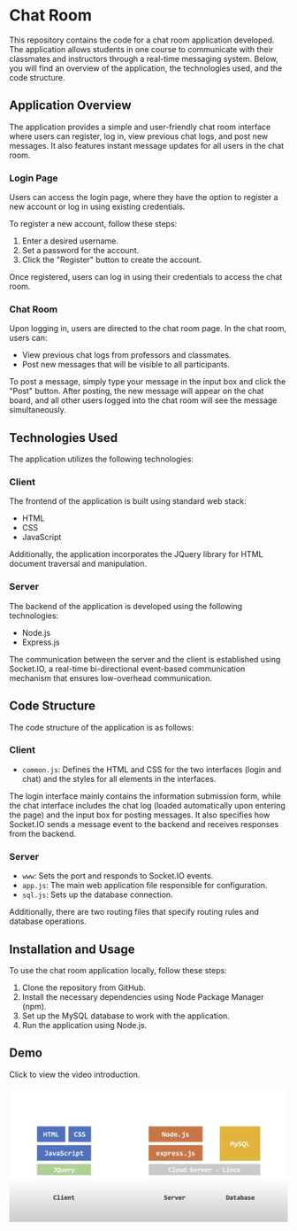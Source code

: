 # Chat Room


This repository contains the code for a chat room application developed. The application allows students in one course to communicate with their classmates and instructors through a real-time messaging system. Below, you will find an overview of the application, the technologies used, and the code structure.

## Application Overview

The application provides a simple and user-friendly chat room interface where users can register, log in, view previous chat logs, and post new messages. It also features instant message updates for all users in the chat room.

### Login Page

Users can access the login page, where they have the option to register a new account or log in using existing credentials.

To register a new account, follow these steps:
1. Enter a desired username.
2. Set a password for the account.
3. Click the "Register" button to create the account.

Once registered, users can log in using their credentials to access the chat room.

### Chat Room

Upon logging in, users are directed to the chat room page. In the chat room, users can:
- View previous chat logs from professors and classmates.
- Post new messages that will be visible to all participants.

To post a message, simply type your message in the input box and click the "Post" button. After posting, the new message will appear on the chat board, and all other users logged into the chat room will see the message simultaneously.

## Technologies Used

The application utilizes the following technologies:

### Client

The frontend of the application is built using standard web stack:
- HTML
- CSS
- JavaScript

Additionally, the application incorporates the JQuery library for HTML document traversal and manipulation.

### Server

The backend of the application is developed using the following technologies:
- Node.js
- Express.js

The communication between the server and the client is established using Socket.IO, a real-time bi-directional event-based communication mechanism that ensures low-overhead communication.

## Code Structure

The code structure of the application is as follows:

### Client

- `common.js`: Defines the HTML and CSS for the two interfaces (login and chat) and the styles for all elements in the interfaces.

The login interface mainly contains the information submission form, while the chat interface includes the chat log (loaded automatically upon entering the page) and the input box for posting messages. It also specifies how Socket.IO sends a message event to the backend and receives responses from the backend.

### Server

- `www`: Sets the port and responds to Socket.IO events.
- `app.js`: The main web application file responsible for configuration.
- `sql.js`: Sets up the database connection.

Additionally, there are two routing files that specify routing rules and database operations.

## Installation and Usage

To use the chat room application locally, follow these steps:

1. Clone the repository from GitHub.
2. Install the necessary dependencies using Node Package Manager (npm).
3. Set up the MySQL database to work with the application.
4. Run the application using Node.js.

## Demo

Click to view the video introduction.

[![IMAGE ALT TEXT HERE](img.png)](https://www.youtube.com/watch?v=PZ-NMBtjMGg&t)
